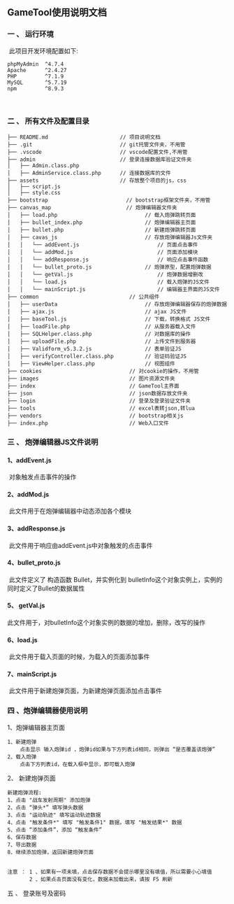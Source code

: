 ## GameTool使用说明文档

### 一 、 运行环境

​	此项目开发环境配置如下:

```
phpMyAdmin  ^4.7.4
Apache      ^2.4.27
PHP         ^7.1.9
MySQL       ^5.7.19
npm         ^8.9.3
```

​	

### 二 、 所有文件及配置目录

```
├── README.md                       // 项目说明文档
├── .git                            // git托管文件夹，不用管
├── .vscode                      	// vscode配置文件,不用管
├── admin                           // 登录连接数据库验证文件夹
│   ├── Admin.class.php
│   ├── AdminService.class.php      // 连接数据库的文件
├── assets                          // 存放整个项目的js，css
│   ├── script.js					 
│   ├── style.css 
├── bootstrap                         // bootstrap框架文件夹，不用管
├── canvas_map                        // 炮弹编辑器文件夹
│   ├── load.php	                   		// 载入炮弹跳转页面
│   ├── bullet_index.php			   		// 炮弹编辑器主页面
│   ├── bullet.php					   		// 新建炮弹跳转页面
│   ├── cavas_js					   		// 存放炮弹编辑器Js文件夹
│   │   └── addEvent.js				   			// 页面点击事件
│   │   └── addMod.js				   			// 页面添加模块
│   │   └── addResponse.js			   			// 响应点击事件函数
│   │   └── bullet_proto.js		   			// 炮弹原型，配置炮弹数据
│   │   └── getVal.js				   			// 炮弹数据增删改
│   │   └── load.js					   			// 载入炮弹的JS文件
│   │   └── mainScript.js						// 编辑器主界面的JS文件
├── common                             // 公共组件
│   ├── userData	                   		// 存放炮弹编辑器保存的炮弹数据
│   ├── ajax.js	                   			// ajax JS文件
│   ├── baseTool.js	                   		// 下载，转换格式 JS文件
│   ├── loadFile.php	                   	// 从服务器载入文件
│   ├── SQLHelper.class.php	                // 对数据库的操作
│   ├── uploadFile.php	                   	// 上传文件到服务器
│   ├── Validform_v5.3.2.js	                // 表单验证JS
│   ├── verifyController.class.php	        // 验证码验证JS
│   ├── ViewHelper.class.php	            // 视图组件
├── cookies                            // 对cookie的操作，不用管
├── images                             // 图片资源文件夹
├── index                              // GameTool主界面
├── json                               // json数据存放文件夹
├── login                              // 登录及登录验证文件夹
├── tools                              // excel表转json,转lua
├── vendors                            // bootstrap相关js
├── index.php                          // Web入口文件
```



### 三 、 炮弹编辑器JS文件说明

#### 1、addEvent.js

​	对象触发点击事件的操作

#### 2、addMod.js

​	此文件用于在炮弹编辑器中动态添加各个模块

#### 3、addResponse.js

​	此文件用于响应由addEvent.js中对象触发的点击事件

#### 4、bullet_proto.js

​	此文件定义了 构造函数 Bullet，并实例化到 bulletInfo这个对象实例上，实例的同时定义了Bullet的数据属性

#### 5、 getVal.js

​	此文件用于，对bulletInfo这个对象实例的数据的增加，删除，改写的操作

#### 6、load.js

​	此文件用于载入页面的时候，为载入的页面添加事件

#### 7、mainScript.js

​	此文件用于新建炮弹页面，为新建炮弹页面添加点击事件



### 四 、炮弹编辑器使用说明

1、炮弹编辑器主页面 

```
1、新建炮弹
	点击显示 输入炮弹id ，炮弹id如果与下方列表id相同，则弹出 “是否覆盖该炮弹”
2、载入炮弹
	点击下方列表id，在载入框中显示，即可载入炮弹
```

2、 新建炮弹页面

```
新建炮弹流程:
1、点击 "战车发射周期" 添加炮弹
2、点击 “弹头*” 填写弹头数据
3、点击 "运动轨迹" 填写运动轨迹数据
4、点击 "触发条件*" 填写 "触发条件1" 数据，填写 "触发结果*" 数据
5、点击 “添加条件”，添加 “触发条件”
6、保存数据
7、导出数据
8、继续添加炮弹，返回新建炮弹页面


注意 ： 1 、如果有一项未填，点击保存数据不会提示哪里没有填值，所以需要小心填值
	   2 、如果点击页面没有变化，数据未加载出来，请按 F5 刷新
```

五 、 登录账号及密码

```



```

